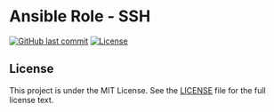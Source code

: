 # Ansible Role - SSH

[![GitHub last commit](https://img.shields.io/github/last-commit/ursinn/ansible-role-ssh?logo=github&style=for-the-badge)](https://github.com/ursinn/ansible-role-ssh/commits)
[![License](https://img.shields.io/github/license/ursinn/ansible-role-ssh?style=for-the-badge)](https://github.com/ursinn/ansible-role-ssh/blob/main/LICENSE)

## License

This project is under the MIT License. See the [LICENSE](https://github.com/ursinn/ansible-role-ssh/blob/main/LICENSE) file for the full license text.
